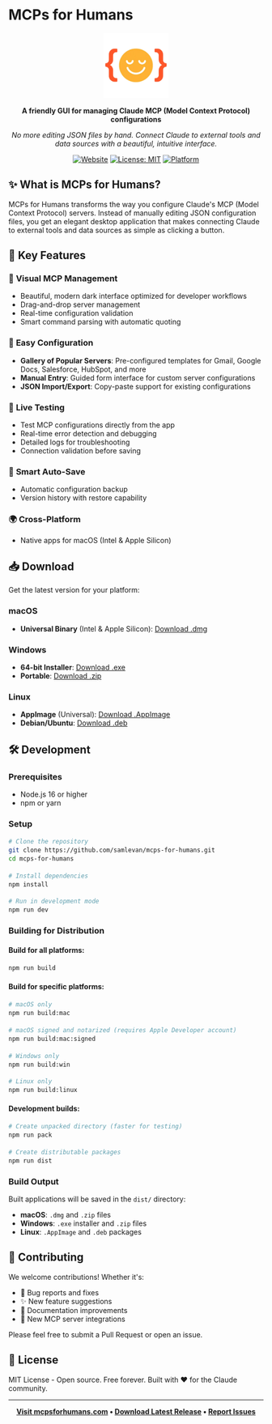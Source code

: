 # MCPs for Humans

<div align="center">
  <img src="logo.png" alt="MCPs for Humans Logo" width="128" height="128">
  
  **A friendly GUI for managing Claude MCP (Model Context Protocol) configurations**
  
  *No more editing JSON files by hand. Connect Claude to external tools and data sources with a beautiful, intuitive interface.*
  
  [![Website](https://img.shields.io/badge/Website-mcpsforhumans.com-blue)](https://mcpsforhumans.com/)
  [![License: MIT](https://img.shields.io/badge/License-MIT-yellow.svg)](https://opensource.org/licenses/MIT)
  [![Platform](https://img.shields.io/badge/Platform-macOS%20%7C%20Windows%20%7C%20Linux-lightgrey)](https://github.com/samlevan/mcps-for-humans/releases)
  
</div>

## ✨ What is MCPs for Humans?

MCPs for Humans transforms the way you configure Claude's MCP (Model Context Protocol) servers. Instead of manually editing JSON configuration files, you get an elegant desktop application that makes connecting Claude to external tools and data sources as simple as clicking a button.

## 🚀 Key Features

### 🎨 **Visual MCP Management**
- Beautiful, modern dark interface optimized for developer workflows
- Drag-and-drop server management
- Real-time configuration validation
- Smart command parsing with automatic quoting

### 🔧 **Easy Configuration**
- **Gallery of Popular Servers**: Pre-configured templates for Gmail, Google Docs, Salesforce, HubSpot, and more
- **Manual Entry**: Guided form interface for custom server configurations
- **JSON Import/Export**: Copy-paste support for existing configurations

### 🧪 **Live Testing**
- Test MCP configurations directly from the app
- Real-time error detection and debugging
- Detailed logs for troubleshooting
- Connection validation before saving

### 💾 **Smart Auto-Save**
- Automatic configuration backup
- Version history with restore capability

### 🌍 **Cross-Platform**
- Native apps for macOS (Intel & Apple Silicon)


## 📥 Download

Get the latest version for your platform:

### macOS
- **Universal Binary** (Intel & Apple Silicon): [Download .dmg](https://github.com/samlevan/mcps-for-humans/releases/latest)

### Windows  
- **64-bit Installer**: [Download .exe](https://github.com/samlevan/mcps-for-humans/releases/latest)
- **Portable**: [Download .zip](https://github.com/samlevan/mcps-for-humans/releases/latest)

### Linux
- **AppImage** (Universal): [Download .AppImage](https://github.com/samlevan/mcps-for-humans/releases/latest)
- **Debian/Ubuntu**: [Download .deb](https://github.com/samlevan/mcps-for-humans/releases/latest)

## 🛠️ Development

### Prerequisites

- Node.js 16 or higher
- npm or yarn

### Setup

```bash
# Clone the repository
git clone https://github.com/samlevan/mcps-for-humans.git
cd mcps-for-humans

# Install dependencies
npm install

# Run in development mode
npm run dev
```

### Building for Distribution

#### Build for all platforms:
```bash
npm run build
```

#### Build for specific platforms:
```bash
# macOS only
npm run build:mac

# macOS signed and notarized (requires Apple Developer account)
npm run build:mac:signed

# Windows only
npm run build:win

# Linux only
npm run build:linux
```

#### Development builds:
```bash
# Create unpacked directory (faster for testing)
npm run pack

# Create distributable packages
npm run dist
```

### Build Output

Built applications will be saved in the `dist/` directory:

- **macOS**: `.dmg` and `.zip` files
- **Windows**: `.exe` installer and `.zip` files  
- **Linux**: `.AppImage` and `.deb` packages

## 🤝 Contributing

We welcome contributions! Whether it's:

- 🐛 Bug reports and fixes
- ✨ New feature suggestions
- 📝 Documentation improvements  
- 🔌 New MCP server integrations

Please feel free to submit a Pull Request or open an issue.

## 📜 License

MIT License - Open source. Free forever. Built with ❤️ for the Claude community.

---

<div align="center">
  
**[Visit mcpsforhumans.com](https://mcpsforhumans.com/) • [Download Latest Release](https://github.com/samlevan/mcps-for-humans/releases/latest) • [Report Issues](https://github.com/samlevan/mcps-for-humans/issues)**

</div> 